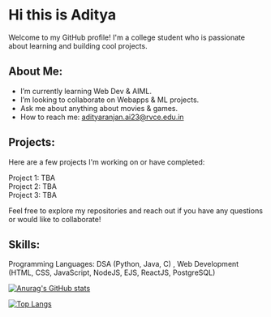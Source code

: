 # Hi this is Aditya

Welcome to my GitHub profile! I'm a college student who is passionate about learning and building cool projects.

## About Me:

* I’m currently learning Web Dev & AIML.
* I’m looking to collaborate on Webapps & ML projects.
* Ask me about anything about movies & games.
* How to reach me: adityaranjan.ai23@rvce.edu.in

## Projects:

Here are a few projects I'm working on or have completed:

Project 1: TBA                                    
Project 2: TBA                                       
Project 3: TBA                             

Feel free to explore my repositories and reach out if you have any questions or would like to collaborate!

## Skills:

Programming Languages: DSA (Python, Java, C) , Web Development (HTML, CSS, JavaScript, NodeJS, EJS, ReactJS, PostgreSQL)

[![Anurag's GitHub stats](https://github-readme-stats.vercel.app/api?username=aditya-ranjan1234&show_icons=true&hide=stars&theme=radical&card_width=500)](https://github.com/anuraghazra/github-readme-stats&show_icons=true)

[![Top Langs](https://github-readme-stats.vercel.app/api/top-langs/?username=aditya-ranjan1234&langs_count=15&layout=compact&theme=radical&card_width=500)](https://github.com/anuraghazra/github-readme-stats)
